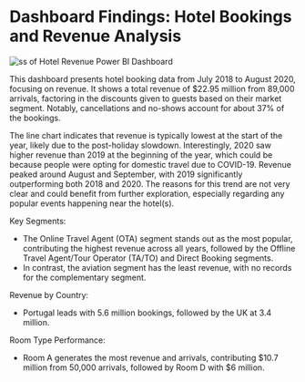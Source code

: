 # Dashboard Findings: Hotel Bookings and Revenue Analysis
![ss of Hotel Revenue Power BI Dashboard](https://github.com/user-attachments/assets/f79d186d-9396-4e8c-b1ea-a21e7cf0d43a)

This dashboard presents hotel booking data from July 2018 to August 2020, focusing on revenue. It shows a total revenue of $22.95 million from 89,000 arrivals, factoring in the discounts given to guests based on their market segment. Notably, cancellations and no-shows account for about 37% of the bookings.

The line chart indicates that revenue is typically lowest at the start of the year, likely due to the post-holiday slowdown. Interestingly, 2020 saw higher revenue than 2019 at the beginning of the year, which could be because people were opting for domestic travel due to COVID-19. Revenue peaked around August and September, with 2019 significantly outperforming both 2018 and 2020. The reasons for this trend are not very clear and could benefit from further exploration, especially regarding any popular events happening near the hotel(s).

Key Segments:

* The Online Travel Agent (OTA) segment stands out as the most popular, contributing the highest revenue across all years, followed by the Offline Travel Agent/Tour Operator (TA/TO) and Direct Booking segments.
* In contrast, the aviation segment has the least revenue, with no records for the complementary segment.

Revenue by Country:

* Portugal leads with 5.6 million bookings, followed by the UK at 3.4 million.

Room Type Performance:

* Room A generates the most revenue and arrivals, contributing $10.7 million from 50,000 arrivals, followed by Room D with $6 million.
